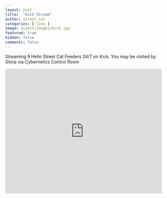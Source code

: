 ```yaml
---
layout: post
title:  "Kick Stream"
author: street_cat
categories: [ live ]
image: assets/images/kick.jpg
featured: true
hidden: false
comments: false
---
```


Streaming 9 Hello Street Cat Feeders 24/7 on Kick. You may be visited by Glorp via Cybernetics Control Room

<iframe 
src="https://player.kick.com/streetcatlove" 
height="400" 
width="100%"
frameborder="0" 
scrolling="no" 
allowfullscreen="true"> 
</iframe>


